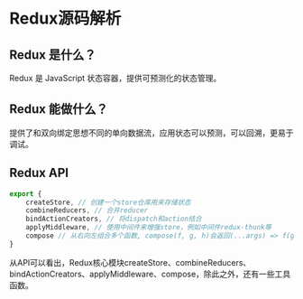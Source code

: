 # Redux源码解析

## Redux 是什么？
Redux 是 JavaScript 状态容器，提供可预测化的状态管理。

## Redux 能做什么？
提供了和双向绑定思想不同的单向数据流，应用状态可以预测，可以回溯，更易于调试。

## Redux API
```javascript
export {
    createStore, // 创建一个store仓库用来存储状态
    combineReducers, // 合并reducer
    bindActionCreators, // 将dispatch和action结合
    applyMiddleware, // 使用中间件来增强store，例如中间件redux-thunk等
    compose // 从右向左组合多个函数, compose(f, g, h)会返回(...args) => f(g(h(...args)))
}
```
从API可以看出，Redux核心模块createStore、combineReducers、bindActionCreators、applyMiddleware、compose，除此之外，还有一些工具函数。